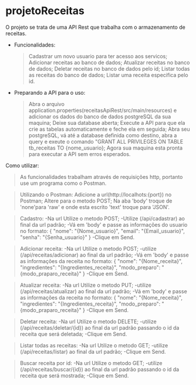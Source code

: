 # projetoReceitas
O projeto se trata de uma API Rest que trabalha com o armazenamento de receitas.

- Funcionalidades:
  >Cadastrar um novo usuario para ter acesso aos servicos;
  >Adicionar receitas ao banco de dados;
  >Atualizar receitas no banco de dados;
  >Deletar receitas no banco de dados pelo id;
  >Listar todas as receitas do banco de dados;
  >Listar uma receita especifica pelo id.

- Preparando a API para o uso:
  >Abra o arquivo application.properties(receitasApiRest/src/main/resources) e adicionar os dados do banco de dados postgreSQL da sua maquina;
  >Deixe sua database aberta;
  >Execute a API para que ela crie as tabelas automaticamente e feche ela em seguida;
  >Abra seu postgreSQL, vá até a database definida como destino, abra a query e exeute o comando "GRANT ALL PRIVILEGES ON TABLE tb_receitas TO {nome_usuario};
  >Agora sua maquina esta pronta para executar a API sem erros esperados.

Como utilizar:
>As funcionalidades trabalham através de requisições http, portanto use um programa como o Postman.
  
>Utilizando o Postman:
  >Adicione a url(http://localhots:{port}) no Postman;
  >Altere para o metodo POST;
  >Na aba 'body' troque de 'none'para 'raw' e onde esta escrito 'text' troque para 'JSON'.
    
>Cadastro:
  -Na url Utilize o metodo POST;
  -Utilize (/api/cadastrar) ao final da url padrão;
  -Vá em 'body' e passe as informações do usuario no formato:
      {
        "nome": "{Nome_usuario}",
        "email": "{Email_usuario}",
        "senha": "{Senha_usuario}"
      }
  -Clique em Send.
    
>Adicionar receita:
  -Na url Utilize o metodo POST;
  -utilize (/api/receitas/adicionar) ao final da url padrão;
  -Vá em 'body' e passe as informações da receita no formato:
      {
        "nome": "{Nome_receita}",
        "ingredientes": "{Ingredientes_receita}",
        "modo_preparo": "{modo_praparo_receita}"
      }
   -Clique em Send.
      
>Atualizar receita:
  -Na url Utilize o metodo PUT;
  -utilize (/api/receitas/atualizar) ao final da url padrão;
  -Vá em 'body' e passe as informações da receita no formato:
      {
        "nome": "{Nome_receita}",
        "ingredientes": "{Ingredientes_receita}",
        "modo_preparo": "{modo_praparo_receita}"
      }
  -Clique em Send.
      
>Deletar receita:
  -Na url Utilize o metodo DELETE;
  -utilize (/api/receitas/deletar/{id}) ao final da url padrão passando o id da receita que será deletada;
  -Clique em Send.
    
>Listar todas as receitas:
  -Na url Utilize o metodo GET;
  -utilize (/api/receitas/listar) ao final da url padrão;
  -Clique em Send.
    
>Buscar receita por id:
  -Na url Utilize o metodo GET;
  -utilize (/api/receitas/buscar/{id}) ao final da url padrão passando o id da receita que será mostrada;
  -Clique em Send.
